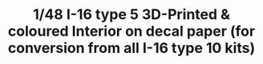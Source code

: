 ---
layout: product
title: "1/48 I-16 type 5 3D-Printed & coloured Interior on decal paper (for conversion from all I-16 type 10 kits)"
price: "1300" 
desc: "3D Dekal"
img_path: "/assets/img/QD48021.webp"
brand: "Quinta Studio"
available: false
special_offer: false
new: false
soon: false
cat: "010000"
subcat: "016000"
subsubcat: "0N/A"
sifra: "QD48021"
popular: false
---